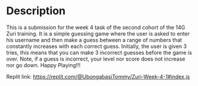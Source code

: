 # Description

This is a submission for the week 4 task of the second cohort of the 14G Zuri training.
It is a simple guessing game where the user is asked to enter his username and then make a guess between a range of numbers that constantly increases with each correct guess.
Initially, the user is given 3 tries, this means that you can make 3 incorrect guesses before the game is over. 
Note, if a guess is incorrect, your level nor score does not increase nor go down. Happy Playing!!!

Replit link: https://replit.com/@UbongabasiTommy/Zuri-Week-4-1#index.js
